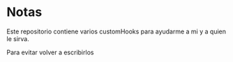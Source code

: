 # Notas

Este repositorio contiene varios customHooks para ayudarme a mi y a quien le sirva.

Para evitar volver a escribirlos
